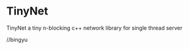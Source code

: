 TinyNet
=======

TinyNet a tiny  n-blocking  c++ network library for single thread server

//bingyu
